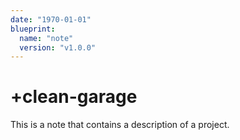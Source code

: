 ```yaml
---
date: "1970-01-01"
blueprint:
  name: "note"
  version: "v1.0.0"
---
```

# +clean-garage

This is a note that contains a description of a project.
